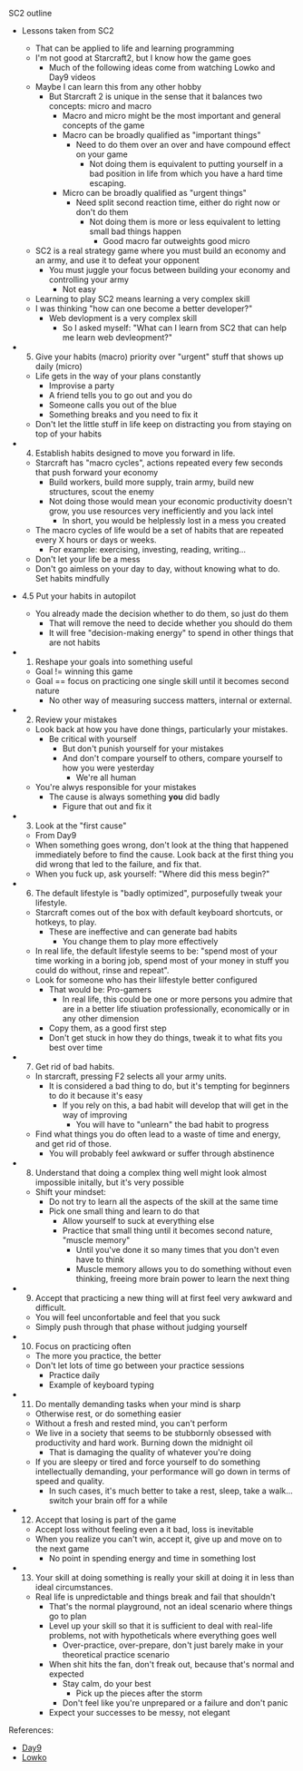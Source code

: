 SC2 outline

- Lessons taken from SC2
  - That can be applied to life and learning programming
  - I'm not good at Starcraft2, but I know how the game goes
    - Much of the following ideas come from watching Lowko and Day9 videos
  - Maybe I can learn this from any other hobby
    - But Starcraft 2 is unique in the sense that it balances two concepts: micro and macro
      - Macro and micro might be the most important and general concepts of the game
      - Macro can be broadly qualified as "important things"
        - Need to do them over an over and have compound effect on your game
          - Not doing them is equivalent to putting yourself in a bad position in life from which you have a hard time escaping.
      - Micro can be broadly qualified as "urgent things"
        - Need split second reaction time, either do right now or don't do them
          - Not doing them is more or less equivalent to letting small bad things happen
            - Good macro far outweights good micro
  - SC2 is a real strategy game where you must build an economy and an army, and use it to defeat your opponent
    - You must juggle your focus between building your economy and controlling your army
      - Not easy
  - Learning to play SC2 means learning a very complex skill
  - I was thinking "how can one become a better developer?"
    - Web devlopment is a very complex skill
      - So I asked myself: "What can I learn from SC2 that can help me learn web devleopment?"


- 5. Give your habits (macro) priority over "urgent" stuff that shows up daily (micro)
  - Life gets in the way of your plans constantly
    - Improvise a party
    - A friend tells you to go out and you do
    - Someone calls you out of the blue
    - Something breaks and you need to fix it
  - Don't let the little stuff in life keep on distracting you from staying on top of your habits

- 4. Establish habits designed to move you forward in life.
  - Starcraft has "macro cycles", actions repeated every few seconds that push forward your economy
    - Build workers, build more supply, train army, build new structures, scout the enemy
    - Not doing those would mean your economic productivity doesn't grow, you use resources very inefficiently and you lack intel
      - In short, you would be helplessly lost in a mess you created
  - The macro cycles of life would be a set of habits that are repeated every X hours or days or weeks.
    - For example: exercising, investing, reading, writing...
  - Don't let your life be a mess
  - Don't go aimless on your day to day, without knowing what to do. Set habits mindfully

- 4.5 Put your habits in autopilot
  - You already made the decision whether to do them, so just do them
    - That will remove the need to decide whether you should do them
    - It will free "decision-making energy" to spend in other things that are not habits

- 1. Reshape your goals into something useful
  - Goal != winning this game
  - Goal == focus on practicing one single skill until it becomes second nature
    - No other way of measuring success matters, internal or external.

- 2. Review your mistakes
  - Look back at how you have done things, particularly your mistakes.
    - Be critical with yourself
      - But don't punish yourself for your mistakes
      - And don't compare yourself to others, compare yourself to how you were yesterday
        - We're all human
  - You're alwys responsible for your mistakes
    - The cause is always something **you** did badly
      - Figure that out and fix it

- 3. Look at the "first cause"
  - From Day9
  - When something goes wrong, don't look at the thing that happened immediately before to find the cause. Look back at the first thing you did wrong that led to the failure, and fix that.
  - When you fuck up, ask yourself: "Where did this mess begin?"

- 6. The default lifestyle is "badly optimized", purposefully tweak your lifestyle.
  - Starcraft comes out of the box with default keyboard shortcuts, or hotkeys, to play.
    - These are ineffective and can generate bad habits
      - You change them to play more effectively
  - In real life, the default lifestyle seems to be: "spend most of your time working in a boring job, spend most of your money in stuff you could do without, rinse and repeat".
  - Look for someone who has their lilfestyle better configured
    - That would be: Pro-gamers
      - In real life, this could be one or more persons you admire that are in a better life stiuation professionally, economically or in any other dimension
    - Copy them, as a good first step
    - Don't get stuck in how they do things, tweak it to what fits you best over time

- 7. Get rid of bad habits.
  - In starcraft, pressing F2 selects all your army units.
    - It is considered a bad thing to do, but it's tempting for beginners to do it because it's easy
      - If you rely on this, a bad habit will develop that will get in the way of improving
        - You will have to "unlearn" the bad habit to progress
  - Find what things you do often lead to a waste of time and energy, and get rid of those.
    - You will probably feel awkward or suffer through abstinence

- 8. Understand that doing a complex thing well might look almost impossible initally, but it's very possible
  - Shift your mindset:
    - Do not try to learn all the aspects of the skill at the same time
    - Pick one small thing and learn to do that
      - Allow yourself to suck at everything else
      - Practice that small thing until it becomes second nature, "muscle memory"
        - Until you've done it so many times that you don't even have to think
        - Muscle memory allows you to do something without even thinking, freeing more brain power to learn the next thing

- 9. Accept that practicing a new thing will at first feel very awkward and difficult.
  - You will feel unconfortable and feel that you suck
  - Simply push through that phase without judging yourself

- 10. Focus on practicing often
  - The more you practice, the better
  - Don't let lots of time go between your practice sessions
    - Practice daily
    - Example of keyboard typing

- 11. Do mentally demanding tasks when your mind is sharp
  - Otherwise rest, or do something easier
  - Without a fresh and rested mind, you can't perform
  - We live in a society that seems to be stubbornly obsessed with productivity and hard work. Burning down the midnight oil
    - That is damaging the quality of whatever you're doing
  - If you are sleepy or tired and force yourself to do something intellectually demanding, your performance will go down in terms of speed and quality.
    - In such cases, it's much better to take a rest, sleep, take a walk... switch your brain off for a while

- 12. Accept that losing is part of the game
  - Accept loss without feeling even a it bad, loss is inevitable
  - When you realize you can't win, accept it, give up and move on to the next game
    - No point in spending energy and time in something lost

- 13. Your skill at doing something is really your skill at doing it in less than ideal circumstances.
  - Real life is unpredictable and things break and fail that shouldn't
    - That's the normal playground, not an ideal scenario where things go to plan
    - Level up your skill so that it is sufficient to deal with real-life problems, not with hypotheticals where everything goes well
      - Over-practice, over-prepare, don't just barely make in your theoretical practice scenario
    - When shit hits the fan, don't freak out, because that's normal and expected
      - Stay calm, do your best
        - Pick up the pieces after the storm
      - Don't feel like you're unprepared or a failure and don't panic
    - Expect your successes to be messy, not elegant

References:

- [Day9](https://www.youtube.com/channel/UCaxar6TBM-94_ezoS00fLkA)
- [Lowko](https://www.youtube.com/channel/UCZNTsLA6t6bRoj-5QRmqt_w)
